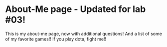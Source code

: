 # About-Me page - Updated for lab #03!
This is my about-me page, now with additional questions! And a list of some of my favorite games!! If you play dota, fight me!!
